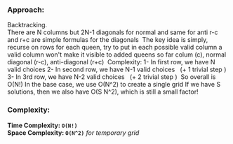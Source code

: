 ### Approach:
Backtracking.\
There are N columns but 2N-1 diagonals for normal and same for anti
r-c and r+c are simple formulas for the diagonals
​
The key idea is simply, recurse on rows
for each queen, try to put in each possible valid column
a valid column won't make it visible to added queens so far
colum (c), normal diagonal (r-c), anti-diagonal (r+c)
​
Complexity:
1- In first row, we have N valid choices
2- In second row, we have N-1 valid choices   (+ 1 trivial step )
3- In 3rd row, we have N-2 valid choices   (+ 2 trivial step )
​
So overall is O(N!)
In the base case, we use O(N^2) to create a single grid
If we have S solutions, then we also have O(S N^2), which is still a small factor!
​
### Complexity:
**Time Complexity: `O(N!)`**\
**Space Complexity: `O(N^2)`** *for temporary grid*